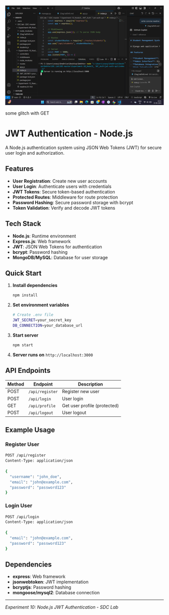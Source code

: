 ![alt text](image.png)

some glitch with GET

# JWT Authentication - Node.js

A Node.js authentication system using JSON Web Tokens (JWT) for secure user login and authorization.

## Features

- **User Registration**: Create new user accounts
- **User Login**: Authenticate users with credentials
- **JWT Tokens**: Secure token-based authentication
- **Protected Routes**: Middleware for route protection
- **Password Hashing**: Secure password storage with bcrypt
- **Token Validation**: Verify and decode JWT tokens

## Tech Stack

- **Node.js**: Runtime environment
- **Express.js**: Web framework
- **JWT**: JSON Web Tokens for authentication
- **bcrypt**: Password hashing
- **MongoDB/MySQL**: Database for user storage

## Quick Start

1. **Install dependencies**
   ```bash
   npm install
   ```

2. **Set environment variables**
   ```bash
   # Create .env file
   JWT_SECRET=your_secret_key
   DB_CONNECTION=your_database_url
   ```

3. **Start server**
   ```bash
   npm start
   ```

4. **Server runs on** `http://localhost:3000`

## API Endpoints

| Method | Endpoint | Description |
|--------|----------|-------------|
| POST | `/api/register` | Register new user |
| POST | `/api/login` | User login |
| GET | `/api/profile` | Get user profile (protected) |
| POST | `/api/logout` | User logout |

## Example Usage

### Register User
```bash
POST /api/register
Content-Type: application/json

{
  "username": "john_doe",
  "email": "john@example.com",
  "password": "password123"
}
```

### Login User
```bash
POST /api/login
Content-Type: application/json

{
  "email": "john@example.com",
  "password": "password123"
}
```

## Dependencies

- **express**: Web framework
- **jsonwebtoken**: JWT implementation
- **bcryptjs**: Password hashing
- **mongoose/mysql2**: Database connection

---
*Experiment 10: Node.js JWT Authentication - SDC Lab*